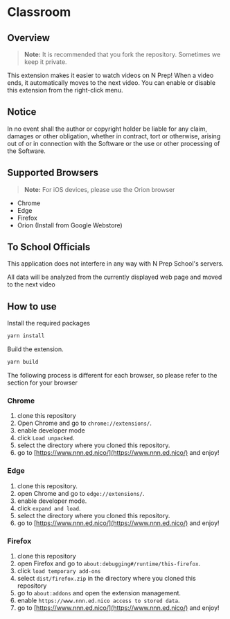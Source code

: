 # Classroom

## Overview

> **Note:** It is recommended that you fork the repository. Sometimes we keep it private.

This extension makes it easier to watch videos on N Prep!
When a video ends, it automatically moves to the next video.
You can enable or disable this extension from the right-click menu.

## Notice

In no event shall the author or copyright holder be liable for any claim, damages or other obligation, whether in contract, tort or otherwise, arising out of or in connection with the Software or the use or other processing of the Software.

## Supported Browsers

> **Note:** For iOS devices, please use the Orion browser

- Chrome
- Edge
- Firefox
- Orion (Install from Google Webstore)

## To School Officials

This application does not interfere in any way with N Prep School's servers.

All data will be analyzed from the currently displayed web page and moved to the next video

## How to use

Install the required packages

```bash
yarn install
```

Build the extension.

```bash
yarn build
```

The following process is different for each browser, so please refer to the section for your browser

### Chrome

1. clone this repository
2. Open Chrome and go to `chrome://extensions/`.
3. enable developer mode
4. click `Load unpacked`.
5. select the directory where you cloned this repository.
6. go to [https://www.nnn.ed.nico/](https://www.nnn.ed.nico/) and enjoy!

### Edge

1. clone this repository.
2. open Chrome and go to `edge://extensions/`.
3. enable developer mode.
4. click `expand and load`.
5. select the directory where you cloned this repository.
6. go to [https://www.nnn.ed.nico/](https://www.nnn.ed.nico/) and enjoy!

### Firefox

1. clone this repository
2. open Firefox and go to `about:debugging#/runtime/this-firefox`.
3. click `load temporary add-ons`
4. select `dist/firefox.zip` in the directory where you cloned this repository
5. go to `about:addons` and open the extension management.
6. enable `https://www.nnn.ed.nico access to stored data`.
7. go to [https://www.nnn.ed.nico/](https://www.nnn.ed.nico/) and enjoy!
